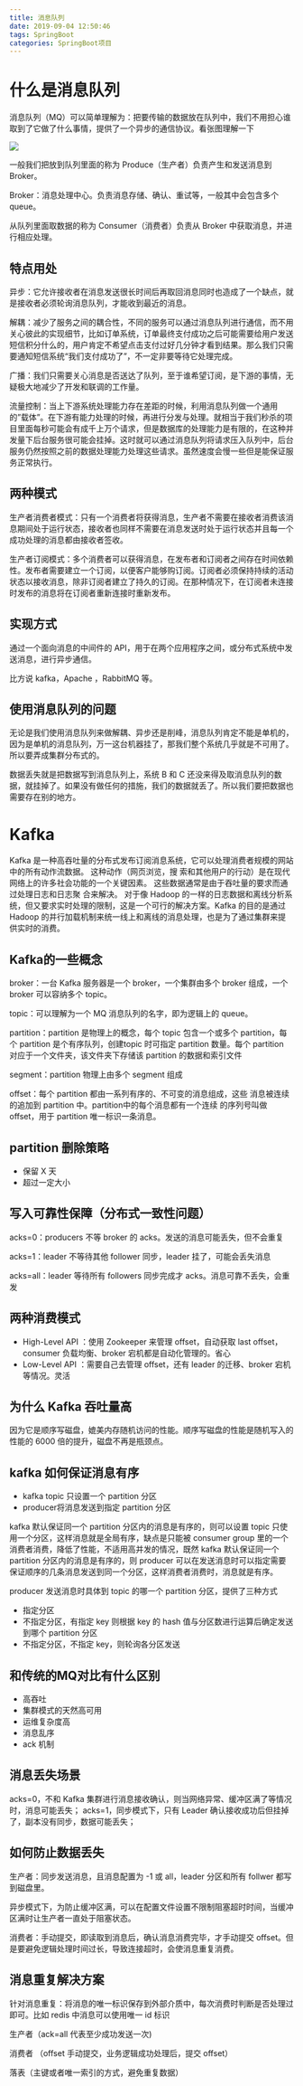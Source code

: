 ```yaml
---
title: 消息队列
date: 2019-09-04 12:50:46
tags: SpringBoot
categories: SpringBoot项目
---
```


# 什么是消息队列

消息队列（MQ）可以简单理解为：把要传输的数据放在队列中，我们不用担心谁取到了它做了什么事情，提供了一个异步的通信协议。看张图理解一下

![](1.png)

一般我们把放到队列里面的称为 Produce（生产者）负责产生和发送消息到 Broker。

Broker：消息处理中心。负责消息存储、确认、重试等，一般其中会包含多个 queue。

从队列里面取数据的称为  Consumer（消费者）负责从 Broker 中获取消息，并进行相应处理。

## 特点用处

异步：它允许接收者在消息发送很长时间后再取回消息同时也造成了一个缺点，就是接收者必须轮询消息队列，才能收到最近的消息。

解耦：减少了服务之间的耦合性，不同的服务可以通过消息队列进行通信，而不用关心彼此的实现细节，比如订单系统，订单最终支付成功之后可能需要给用户发送短信积分什么的，用户肯定不希望点击支付过好几分钟才看到结果。那么我们只需要通知短信系统“我们支付成功了”，不一定非要等待它处理完成。

广播：我们只需要关心消息是否送达了队列，至于谁希望订阅，是下游的事情，无疑极大地减少了开发和联调的工作量。

流量控制：当上下游系统处理能力存在差距的时候，利用消息队列做一个通用的”载体”。在下游有能力处理的时候，再进行分发与处理。就相当于我们秒杀的项目里面每秒可能会有成千上万个请求，但是数据库的处理能力是有限的，在这种并发量下后台服务很可能会挂掉。这时就可以通过消息队列将请求压入队列中，后台服务仍然按照之前的数据处理能力处理这些请求。虽然速度会慢一些但是能保证服务正常执行。

## 两种模式

生产者消费者模式：只有一个消费者将获得消息，生产者不需要在接收者消费该消息期间处于运行状态，接收者也同样不需要在消息发送时处于运行状态并且每一个成功处理的消息都由接收者签收。

生产者订阅模式：多个消费者可以获得消息，在发布者和订阅者之间存在时间依赖性。发布者需要建立一个订阅，以便客户能够购订阅。订阅者必须保持持续的活动状态以接收消息，除非订阅者建立了持久的订阅。在那种情况下，在订阅者未连接时发布的消息将在订阅者重新连接时重新发布。

## 实现方式

通过一个面向消息的中间件的 API，用于在两个应用程序之间，或分布式系统中发送消息，进行异步通信。

比方说 kafka，Apache ，RabbitMQ 等。

## 使用消息队列的问题

无论是我们使用消息队列来做解耦、异步还是削峰，消息队列肯定不能是单机的，因为是单机的消息队列，万一这台机器挂了，那我们整个系统几乎就是不可用了。所以要弄成集群分布式的。

数据丢失就是把数据写到消息队列上，系统 B 和 C 还没来得及取消息队列的数据，就挂掉了。如果没有做任何的措施，我们的数据就丢了。所以我们要把数据也需要存在别的地方。

# Kafka

Kafka 是一种高吞吐量的分布式发布订阅消息系统，它可以处理消费者规模的网站中的所有动作流数据。 这种动作（网页浏览，搜 索和其他用户的行动）是在现代网络上的许多社会功能的一个关键因素。 这些数据通常是由于吞吐量的要求而通过处理日志和日志聚 合来解决。 对于像 Hadoop 的一样的日志数据和离线分析系统，但又要求实时处理的限制，这是一个可行的解决方案。Kafka 的目的是通过 Hadoop 的并行加载机制来统一线上和离线的消息处理，也是为了通过集群来提供实时的消费。

## Kafka的一些概念

broker：一台 Kafka 服务器是一个 broker，一个集群由多个 broker 组成，一个 broker 可以容纳多个 topic。

topic：可以理解为一个 MQ 消息队列的名字，即为逻辑上的 queue。

partition：partition 是物理上的概念，每个 topic 包含一个或多个 partition，每个 partition 是个有序队列，创建topic 时可指定 partition 数量。每个 partition 对应于一个文件夹，该文件夹下存储该 partition 的数据和索引文件

segment：partition 物理上由多个 segment 组成 

offset：每个 partition 都由一系列有序的、不可变的消息组成，这些 消息被连续的追加到 partition 中。partition中的每个消息都有一个连续 的序列号叫做 offset，用于 partition 唯一标识一条消息。

## partition 删除策略 

- 保留 X 天 
- 超过一定大小

## 写入可靠性保障（分布式一致性问题） 

acks=0：producers 不等 broker 的 acks。发送的消息可能丢失，但不会重复 

acks=1：leader 不等待其他 follower 同步，leader 挂了，可能会丢失消息 

acks=all：leader 等待所有 followers 同步完成才 acks。消息可靠不丢失，会重发

## 两种消费模式

- High-Level API ：使用 Zookeeper 来管理 offset，自动获取 last offset，consumer 负载均衡、broker 宕机都是自动化管理的。省心
- Low-Level API ：需要自己去管理 offset，还有 leader 的迁移、broker 宕机等情况。灵活 

## 为什么 Kafka 吞吐量高

因为它是顺序写磁盘，媲美内存随机访问的性能。顺序写磁盘的性能是随机写入的性能的 6000 倍的提升，磁盘不再是瓶颈点。

## kafka 如何保证消息有序

- kafka topic 只设置一个 partition 分区  
- producer将消息发送到指定 partition 分区

kafka 默认保证同一个 partition 分区内的消息是有序的，则可以设置 topic 只使用一个分区，这样消息就是全局有序，缺点是只能被 consumer group 里的一个消费者消费，降低了性能，不适用高并发的情况，既然 kafka 默认保证同一个 partition 分区内的消息是有序的，则 producer 可以在发送消息时可以指定需要保证顺序的几条消息发送到同一个分区，这样消费者消费时，消息就是有序。

producer 发送消息时具体到 topic 的哪一个 partition 分区，提供了三种方式

- 指定分区
- 不指定分区，有指定 key 则根据 key 的 hash 值与分区数进行运算后确定发送到哪个 partition 分区
- 不指定分区，不指定 key，则轮询各分区发送

## 和传统的MQ对比有什么区别

- 高吞吐
- 集群模式的天然高可用
- 运维复杂度高
- 消息乱序 
- ack 机制 

## 消息丢失场景

acks=0，不和 Kafka 集群进行消息接收确认，则当网络异常、缓冲区满了等情况时，消息可能丢失；
acks=1，同步模式下，只有 Leader 确认接收成功后但挂掉了，副本没有同步，数据可能丢失；

## 如何防止数据丢失

生产者：同步发送消息，且消息配置为 -1 或 all，leader 分区和所有 follwer 都写到磁盘里。

异步模式下，为防止缓冲区满，可以在配置文件设置不限制阻塞超时时间，当缓冲区满时让生产者一直处于阻塞状态。

消费者：手动提交，即读取到消息后，确认消息消费完毕，才手动提交 offset。但是要避免逻辑处理时间过长，导致连接超时，会使消息重复消费。

## 消息重复解决方案

针对消息重复：将消息的唯一标识保存到外部介质中，每次消费时判断是否处理过即可。比如 redis 中消息可以使用唯一 id 标识

生产者（ack=all 代表至少成功发送一次)

消费者 （offset 手动提交，业务逻辑成功处理后，提交 offset）

落表（主键或者唯一索引的方式，避免重复数据）